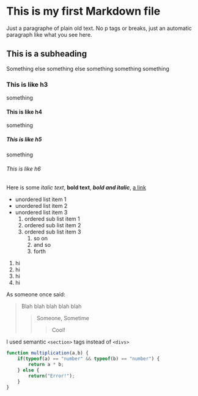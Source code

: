 # This is my first Markdown file

Just a paragraphe of plain old text. No p tags or breaks, just an automatic paragraph like what you see here.

## This is a subheading

Something else something else something something something

### This is like h3

something

#### This is like h4

something

##### This is like h5

something

###### This is like h6

Here is some *italic text*, **bold text**, **_bold and italic_**, [a link](https://www.google.com)

* unordered list item 1
* unordered list item 2
* unordered list item 3
    1. ordered sub list item 1
    2. ordered sub list item 2
    3. ordered sub list item 3
        1. so on
        4. and so
        5. forth
1. hi
1. hi
1. hi
1. hi

As someone once said:
>Blah blah blah blah blah
>>Someone, Sometime
>>>Cool!

I used semantic `<section>` tags instead of `<divs>`


```javascript
function multiplication(a,b) {
    if(typeof(a) == "number" && typeof(b) == "number") {
        return a * b;
    } else {
        return("Error!");
    }
}

